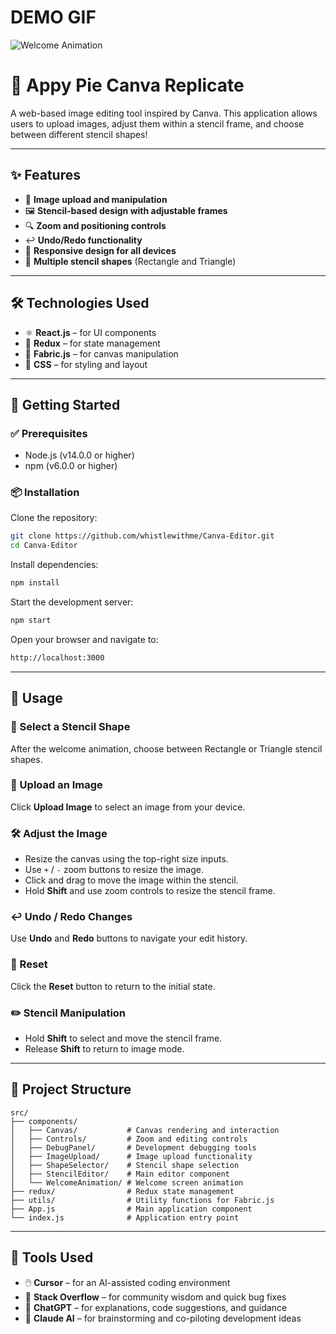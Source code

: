 # DEMO GIF

![Welcome Animation](./public/assets/AppyPie.gif)

# 🎨 Appy Pie Canva Replicate

A web-based image editing tool inspired by Canva. This application allows users to upload images, adjust them within a stencil frame, and choose between different stencil shapes!

---

## ✨ Features

- 📸 **Image upload and manipulation**
- 🖼️ **Stencil-based design with adjustable frames**
- 🔍 **Zoom and positioning controls**
- ↩️ **Undo/Redo functionality**
- 📱 **Responsive design for all devices**
- 🔶 **Multiple stencil shapes** (Rectangle and Triangle)

---

## 🛠️ Technologies Used

- ⚛️ **React.js** – for UI components  
- 🔄 **Redux** – for state management  
- 🎨 **Fabric.js** – for canvas manipulation  
- 🎨 **CSS** – for styling and layout

---

## 🚀 Getting Started

### ✅ Prerequisites

- Node.js (v14.0.0 or higher)  
- npm (v6.0.0 or higher)

### 📦 Installation

Clone the repository:

```bash
git clone https://github.com/whistlewithme/Canva-Editor.git
cd Canva-Editor
```

Install dependencies:

```bash
npm install
```

Start the development server:

```bash
npm start
```

Open your browser and navigate to:  
```bash
http://localhost:3000
```
---

## 📖 Usage

### 🔷 Select a Stencil Shape
After the welcome animation, choose between Rectangle or Triangle stencil shapes.

### 🔼 Upload an Image
Click **Upload Image** to select an image from your device.

### 🛠️ Adjust the Image
- Resize the canvas using the top-right size inputs.
- Use `+` / `-` zoom buttons to resize the image.
- Click and drag to move the image within the stencil.
- Hold **Shift** and use zoom controls to resize the stencil frame.

### ↩️ Undo / Redo Changes
Use **Undo** and **Redo** buttons to navigate your edit history.

### 🔁 Reset
Click the **Reset** button to return to the initial state.

### ✏️ Stencil Manipulation
- Hold **Shift** to select and move the stencil frame.
- Release **Shift** to return to image mode.

---

## 📁 Project Structure

```
src/
├── components/
│   ├── Canvas/           # Canvas rendering and interaction
│   ├── Controls/         # Zoom and editing controls
│   ├── DebugPanel/       # Development debugging tools
│   ├── ImageUpload/      # Image upload functionality
│   ├── ShapeSelector/    # Stencil shape selection
│   ├── StencilEditor/    # Main editor component
│   └── WelcomeAnimation/ # Welcome screen animation
├── redux/                # Redux state management
├── utils/                # Utility functions for Fabric.js
├── App.js                # Main application component
└── index.js              # Application entry point
```

---

## 🧰 Tools Used

- 🖱️ **Cursor** – for an AI-assisted coding environment  
- 💬 **Stack Overflow** – for community wisdom and quick bug fixes  
- 🧠 **ChatGPT** – for explanations, code suggestions, and guidance  
- 🤖 **Claude AI** – for brainstorming and co-piloting development ideas  

